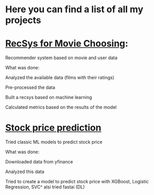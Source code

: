 # Here you can find a list of all my projects

# [RecSys for Movie Choosing](recsys_movie.ipynb):

Recommender system based on movie and user data

What was done:

Analyzed the available data (films with their ratings)

Pre-processed the data

Built a recsys based on machine learning

Calculated metrics based on the results of the model

# [Stock price prediction](price_prediction.ipynb)

Tried classic ML models to predict stock price

What was done:

Downloaded data from yfinance

Analyzed this data

Tried to create a model to predict stock price with XGBoost, Logistic Regression, SVC^ alsi tried fastai (DL)
